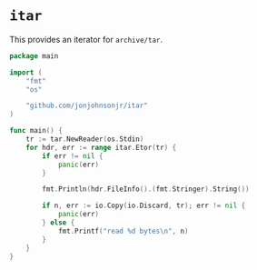 # `itar`

This provides an iterator for `archive/tar`.

```go
package main

import (
	"fmt"
	"os"

	"github.com/jonjohnsonjr/itar"
)

func main() {
	tr := tar.NewReader(os.Stdin)
	for hdr, err := range itar.Etor(tr) {
		if err != nil {
			panic(err)
		}

		fmt.Println(hdr.FileInfo().(fmt.Stringer).String())

		if n, err := io.Copy(io.Discard, tr); err != nil {
			panic(err)
		} else {
			fmt.Printf("read %d bytes\n", n)
		}
	}
}
```
